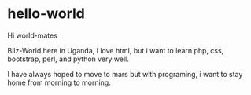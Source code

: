 # hello-world

Hi world-mates

Bilz-World here in Uganda, I love html, but i want to learn php, css, bootstrap, perl, and python very well.

I have always hoped to move to mars but with programing, i want to stay home from morning to morning.
